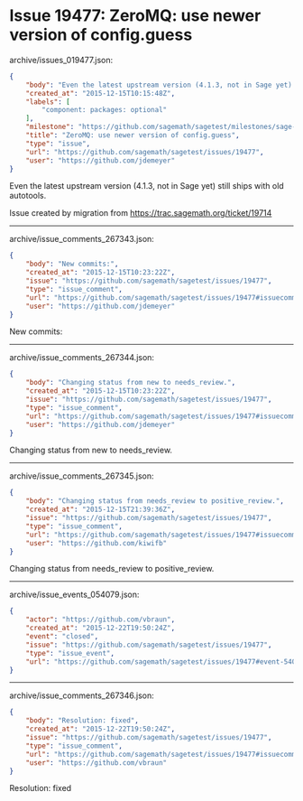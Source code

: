 # Issue 19477: ZeroMQ: use newer version of config.guess

archive/issues_019477.json:
```json
{
    "body": "Even the latest upstream version (4.1.3, not in Sage yet) still ships with old autotools.\n\nIssue created by migration from https://trac.sagemath.org/ticket/19714\n\n",
    "created_at": "2015-12-15T10:15:48Z",
    "labels": [
        "component: packages: optional"
    ],
    "milestone": "https://github.com/sagemath/sagetest/milestones/sage-7.0",
    "title": "ZeroMQ: use newer version of config.guess",
    "type": "issue",
    "url": "https://github.com/sagemath/sagetest/issues/19477",
    "user": "https://github.com/jdemeyer"
}
```
Even the latest upstream version (4.1.3, not in Sage yet) still ships with old autotools.

Issue created by migration from https://trac.sagemath.org/ticket/19714





---

archive/issue_comments_267343.json:
```json
{
    "body": "New commits:",
    "created_at": "2015-12-15T10:23:22Z",
    "issue": "https://github.com/sagemath/sagetest/issues/19477",
    "type": "issue_comment",
    "url": "https://github.com/sagemath/sagetest/issues/19477#issuecomment-267343",
    "user": "https://github.com/jdemeyer"
}
```

New commits:



---

archive/issue_comments_267344.json:
```json
{
    "body": "Changing status from new to needs_review.",
    "created_at": "2015-12-15T10:23:22Z",
    "issue": "https://github.com/sagemath/sagetest/issues/19477",
    "type": "issue_comment",
    "url": "https://github.com/sagemath/sagetest/issues/19477#issuecomment-267344",
    "user": "https://github.com/jdemeyer"
}
```

Changing status from new to needs_review.



---

archive/issue_comments_267345.json:
```json
{
    "body": "Changing status from needs_review to positive_review.",
    "created_at": "2015-12-15T21:39:36Z",
    "issue": "https://github.com/sagemath/sagetest/issues/19477",
    "type": "issue_comment",
    "url": "https://github.com/sagemath/sagetest/issues/19477#issuecomment-267345",
    "user": "https://github.com/kiwifb"
}
```

Changing status from needs_review to positive_review.



---

archive/issue_events_054079.json:
```json
{
    "actor": "https://github.com/vbraun",
    "created_at": "2015-12-22T19:50:24Z",
    "event": "closed",
    "issue": "https://github.com/sagemath/sagetest/issues/19477",
    "type": "issue_event",
    "url": "https://github.com/sagemath/sagetest/issues/19477#event-54079"
}
```



---

archive/issue_comments_267346.json:
```json
{
    "body": "Resolution: fixed",
    "created_at": "2015-12-22T19:50:24Z",
    "issue": "https://github.com/sagemath/sagetest/issues/19477",
    "type": "issue_comment",
    "url": "https://github.com/sagemath/sagetest/issues/19477#issuecomment-267346",
    "user": "https://github.com/vbraun"
}
```

Resolution: fixed
